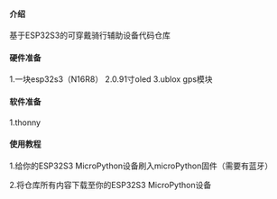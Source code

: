 
#### 介绍
基于ESP32S3的可穿戴骑行辅助设备代码仓库

#### 硬件准备
1.一块esp32s3（N16R8）
2.0.91寸oled
3.ublox gps模块

#### 软件准备
1.thonny

#### 使用教程
1.给你的ESP32S3 MicroPython设备刷入microPython固件（需要有蓝牙）

2.将仓库所有内容下载至你的ESP32S3 MicroPython设备


